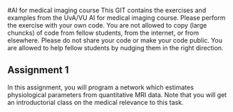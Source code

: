 
#AI for medical imaging course
This GIT contains the exercises and examples from the UvA/VU AI for medical imaging course.
Please perform the exercise with your own code. You are not allowed to copy (large chuncks) of code from fellow students, from the internet, or from elsewhere.
Please do not share your code or make your code public.
You are allowed to help fellow students by nudging them in the right direction.

## Assignment 1
In this assignment, you will program a network which estimates physiological parameters from quantitative MRI data. Note that you will get an introductorial class on the medical relevance to this task.
